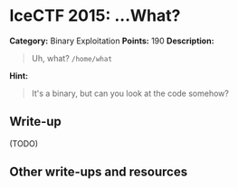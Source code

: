 # IceCTF 2015: ...What?

**Category:** Binary Exploitation
**Points:** 190
**Description:** 

> Uh, what? <code>/home/what</code>

**Hint:**

> It's a binary, but can you look at the code somehow?

## Write-up

(TODO)

## Other write-ups and resources

